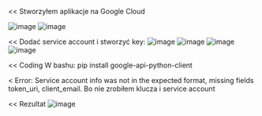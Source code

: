 << Stworzyłem aplikacje na Google Cloud

![image](https://github.com/user-attachments/assets/4ed2451e-cebc-4bc4-96fd-bade96a048ee)
![image](https://github.com/user-attachments/assets/a7160ad6-7968-4baf-8abb-de78ed1c58da)

<< Dodać service account i stworzyć key:
![image](https://github.com/user-attachments/assets/1096283f-dab1-4cb7-9f31-cd61e0a01dff)
![image](https://github.com/user-attachments/assets/14a5d989-5ea8-4324-a48e-1d94e24e6f52)
![image](https://github.com/user-attachments/assets/07e1cc94-f196-4409-ac71-d6b30db192db)
![image](https://github.com/user-attachments/assets/6e125472-007c-4a6b-98b8-c6daee5411fd)

<< Coding
W bashu: pip install google-api-python-client 

< Error: Service account info was not in the expected format, missing fields token_uri, client_email. 
Bo nie zrobiłem klucza i service account

<< Rezultat
![image](https://github.com/user-attachments/assets/39aed8e3-4b29-41ad-a394-67e7c7033a06)

